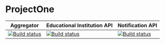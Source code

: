# ProjectOne

| Aggregator | Educational Institution API | Notification API |
| ----------- | --------------------------- | ---------------- |
| [![Build status](https://dev.azure.com/VladBulhac/ProjectOne/_apis/build/status/API%20Gateway%20Continuous%20Integration)](https://dev.azure.com/VladBulhac/ProjectOne/_build/latest?definitionId=4) | [![Build status](https://dev.azure.com/VladBulhac/ProjectOne/_apis/build/status/ProjectOne%20Continuous%20Integration)](https://dev.azure.com/VladBulhac/ProjectOne/_build/latest?definitionId=3) | [![Build status](https://dev.azure.com/VladBulhac/ProjectOne/_apis/build/status/Notification%20API%20Continuous%20Integration)](https://dev.azure.com/VladBulhac/ProjectOne/_build/latest?definitionId=5) |
